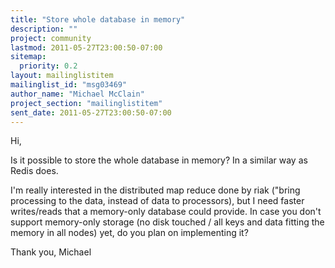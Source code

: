 ```yaml
---
title: "Store whole database in memory"
description: ""
project: community
lastmod: 2011-05-27T23:00:50-07:00
sitemap:
  priority: 0.2
layout: mailinglistitem
mailinglist_id: "msg03469"
author_name: "Michael McClain"
project_section: "mailinglistitem"
sent_date: 2011-05-27T23:00:50-07:00
---
```



Hi,

 Is it possible to store the whole database in memory?
 In a similar way as Redis does.

 I'm really interested in the distributed map reduce done by riak ("bring
processing to the data, instead of data to processors), but I need faster
writes/reads that a memory-only database could provide.
 In case you don't support memory-only storage (no disk touched / all keys
and data fitting the memory in all nodes) yet, do you plan on implementing
it?

Thank you,
Michael
